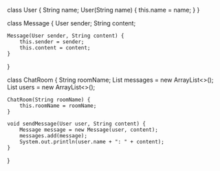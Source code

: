 class User {
    String name;
    User(String name) {
        this.name = name;
    }
}

class Message {
    User sender;
    String content;

    Message(User sender, String content) {
        this.sender = sender;
        this.content = content;
    }
}

class ChatRoom {
    String roomName;
    List<Message> messages = new ArrayList<>();
    List<User> users = new ArrayList<>();

    ChatRoom(String roomName) {
        this.roomName = roomName;
    }

    void sendMessage(User user, String content) {
        Message message = new Message(user, content);
        messages.add(message);
        System.out.println(user.name + ": " + content);
    }
}
